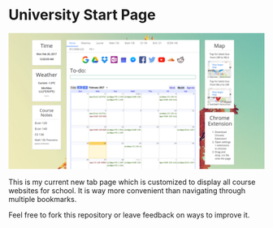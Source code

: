 # University Start Page

![alt tag](https://github.com/dillionverma/Start-Page/blob/master/screenshot.png)

This is my current new tab page which is customized to display all course websites for school. It is way more convenient than navigating through multiple bookmarks.


Feel free to fork this repository or leave feedback on ways to improve it.
